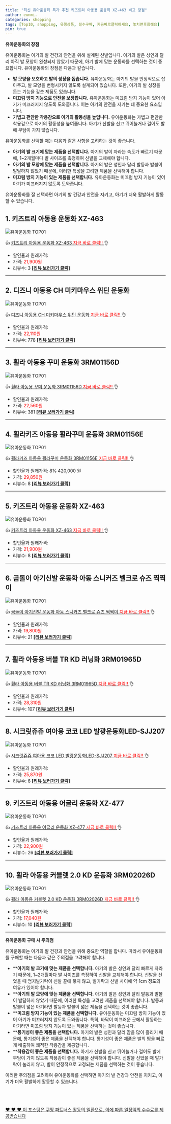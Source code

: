 ```yaml
---
title: "최신 유아운동화 특가 추천 키즈트리 아동용 운동화 XZ-463 비교 장점"
author: eunmi.
categories: shopping
tags: [Top10, shopping, 유행상품, 필수구매, 지금바로클릭하세요, 놓치면후회해요]
pin: true
---
```

**유아운동화의 장점**

유아운동화는 아기의 발 건강과 안전을 위해 설계된 신발입니다. 아기의 발은 성인과 달리 아직 발 모양이 완성되지 않았기 때문에, 아기 발에 맞는 운동화를 선택하는 것이 중요합니다. 유아운동화의 장점은 다음과 같습니다.

* **발 모양을 보호하고 발의 성장을 돕습니다.** 유아운동화는 아기의 발을 안정적으로 잡아주고, 발 모양을 변형시키지 않도록 설계되어 있습니다. 또한, 아기의 발 성장을 돕는 기능을 갖춘 제품도 있습니다.
* **미끄럼 방지 기능으로 안전을 보장합니다.** 유아운동화는 미끄럼 방지 기능이 있어 아기가 미끄러지지 않도록 도와줍니다. 이는 아기의 안전을 지키는 데 중요한 요소입니다.
* **가볍고 편안한 착용감으로 아기의 활동성을 높입니다.** 유아운동화는 가볍고 편안한 착용감으로 아기의 활동성을 높여줍니다. 아기가 신발을 신고 뛰어놀거나 걸어도 발에 부담이 가지 않습니다.

유아운동화를 선택할 때는 다음과 같은 사항을 고려하는 것이 좋습니다.

* **아기의 발 크기에 맞는 제품을 선택합니다.** 아기의 발이 자라는 속도가 빠르기 때문에, 1~2개월마다 발 사이즈를 측정하여 신발을 교체해야 합니다.
* **아기의 발 모양에 맞는 제품을 선택합니다.** 아기의 발은 성인과 달리 발등과 발볼이 발달하지 않았기 때문에, 이러한 특성을 고려한 제품을 선택해야 합니다.
* **미끄럼 방지 기능이 있는 제품을 선택합니다.** 유아운동화는 미끄럼 방지 기능이 있어 아기가 미끄러지지 않도록 도와줍니다.

유아운동화를 잘 선택하면 아기의 발 건강과 안전을 지키고, 아기가 더욱 활발하게 활동할 수 있습니다.

   

## 1. 키즈트리 아동용 운동화 XZ-463

![유아운동화 TOP01](https://thumbnail10.coupangcdn.com/thumbnails/remote/230x230ex/image/rs_quotation_api/ry1hlzmc/b963ee34821f470b9ad6466012d92561.jpg)


👍 [키즈트리 아동용 운동화 XZ-463 <font color=red> 지금 바로 클릭!! </font> ](https://link.coupang.com/re/AFFSDP?lptag=AF3617701&subid=GithubCoopas&pageKey=6063966773&traceid=V0-153&itemId=11164632039&vendorItemId=78442747937) 👌 


- 할인율과 원래가격: 
- 가격: <span style='color:red'>21,900원</span>
- 리뷰수: 3  [**[리뷰 보러가기 클릭]**](https://link.coupang.com/re/AFFSDP?lptag=AF3617701&subid=GithubCoopas&pageKey=6063966773&traceid=V0-153&itemId=11164632039&vendorItemId=78442747937)

---


   

## 2. 디즈니 아동용 CH 미키마우스 위딘 운동화

![유아운동화 TOP01](https://thumbnail9.coupangcdn.com/thumbnails/remote/230x230ex/image/retail/images/1289379319621794-c5e5c641-66e4-4625-8e6f-efa6c2d8bea9.jpg)


👍 [디즈니 아동용 CH 미키마우스 위딘 운동화 <font color=red> 지금 바로 클릭!! </font> ](https://link.coupang.com/re/AFFSDP?lptag=AF3617701&subid=GithubCoopas&pageKey=5010954831&traceid=V0-153&itemId=6707939073&vendorItemId=74001508249) 👌 


- 할인율과 원래가격: 
- 가격: <span style='color:red'>22,110원</span>
- 리뷰수: 778  [**[리뷰 보러가기 클릭]**](https://link.coupang.com/re/AFFSDP?lptag=AF3617701&subid=GithubCoopas&pageKey=5010954831&traceid=V0-153&itemId=6707939073&vendorItemId=74001508249)

---


   

## 3. 휠라 아동용 꾸미 운동화 3RM01156D

![유아운동화 TOP01](https://thumbnail9.coupangcdn.com/thumbnails/remote/230x230ex/image/rs_quotation_api/2ftcfvoh/26477f4f9935448baf73e5266240b0d8.jpg)


👍 [휠라 아동용 꾸미 운동화 3RM01156D <font color=red> 지금 바로 클릭!! </font> ](https://link.coupang.com/re/AFFSDP?lptag=AF3617701&subid=GithubCoopas&pageKey=4841306425&traceid=V0-153&itemId=6135140329&vendorItemId=73431417956) 👌 


- 할인율과 원래가격: 
- 가격: <span style='color:red'>22,560원</span>
- 리뷰수: 381  [**[리뷰 보러가기 클릭]**](https://link.coupang.com/re/AFFSDP?lptag=AF3617701&subid=GithubCoopas&pageKey=4841306425&traceid=V0-153&itemId=6135140329&vendorItemId=73431417956)

---


   

## 4. 휠라키즈 아동용 휠라꾸미 운동화 3RM01156E

![유아운동화 TOP01](https://thumbnail6.coupangcdn.com/thumbnails/remote/230x230ex/image/retail/images/1787353146407018-b996644c-ace3-4261-9a17-506b7a800dd2.jpg)


👍 [휠라키즈 아동용 휠라꾸미 운동화 3RM01156E <font color=red> 지금 바로 클릭!! </font> ](https://link.coupang.com/re/AFFSDP?lptag=AF3617701&subid=GithubCoopas&pageKey=6340193097&traceid=V0-153&itemId=13297557369&vendorItemId=80554904932) 👌 


- 할인율과 원래가격: 8%  420,000   원
- 가격: <span style='color:red'>29,850원</span>
- 리뷰수: 8  [**[리뷰 보러가기 클릭]**](https://link.coupang.com/re/AFFSDP?lptag=AF3617701&subid=GithubCoopas&pageKey=6340193097&traceid=V0-153&itemId=13297557369&vendorItemId=80554904932)

---


   

## 5. 키즈트리 아동용 운동화 XZ-463

![유아운동화 TOP01](https://thumbnail7.coupangcdn.com/thumbnails/remote/230x230ex/image/rs_quotation_api/chb8hach/8b0b95744a524556b15c683147e27636.jpg)


👍 [키즈트리 아동용 운동화 XZ-463 <font color=red> 지금 바로 클릭!! </font> ](https://link.coupang.com/re/AFFSDP?lptag=AF3617701&subid=GithubCoopas&pageKey=6063966773&traceid=V0-153&itemId=11163948051&vendorItemId=78442080306) 👌 


- 할인율과 원래가격: 
- 가격: <span style='color:red'>21,900원</span>
- 리뷰수: 8  [**[리뷰 보러가기 클릭]**](https://link.coupang.com/re/AFFSDP?lptag=AF3617701&subid=GithubCoopas&pageKey=6063966773&traceid=V0-153&itemId=11163948051&vendorItemId=78442080306)

---


   

## 6. 곰돌이 아기신발 운동화 아동 스니커즈 벨크로 슈즈 찍찍이

![유아운동화 TOP01](https://thumbnail7.coupangcdn.com/thumbnails/remote/230x230ex/image/vendor_inventory/7636/6b1c8b432e863605f915db64fe290b1d3483244b3bc10b8334a94df1f9ec.png)


👍 [곰돌이 아기신발 운동화 아동 스니커즈 벨크로 슈즈 찍찍이 <font color=red> 지금 바로 클릭!! </font> ](https://link.coupang.com/re/AFFSDP?lptag=AF3617701&subid=GithubCoopas&pageKey=7621481484&traceid=V0-153&itemId=20207356702&vendorItemId=84892390204) 👌 


- 할인율과 원래가격: 
- 가격: <span style='color:red'>19,800원</span>
- 리뷰수: 21  [**[리뷰 보러가기 클릭]**](https://link.coupang.com/re/AFFSDP?lptag=AF3617701&subid=GithubCoopas&pageKey=7621481484&traceid=V0-153&itemId=20207356702&vendorItemId=84892390204)

---


   

## 7. 휠라 아동용 버블 TR KD 러닝화 3RM01965D

![유아운동화 TOP01](https://thumbnail10.coupangcdn.com/thumbnails/remote/230x230ex/image/rs_quotation_api/tzcomvns/bea1c0b56b6040cf943d7832d79bf32e.jpg)


👍 [휠라 아동용 버블 TR KD 러닝화 3RM01965D <font color=red> 지금 바로 클릭!! </font> ](https://link.coupang.com/re/AFFSDP?lptag=AF3617701&subid=GithubCoopas&pageKey=6222175048&traceid=V0-153&itemId=12457765021&vendorItemId=79726763287) 👌 


- 할인율과 원래가격: 
- 가격: <span style='color:red'>28,310원</span>
- 리뷰수: 107  [**[리뷰 보러가기 클릭]**](https://link.coupang.com/re/AFFSDP?lptag=AF3617701&subid=GithubCoopas&pageKey=6222175048&traceid=V0-153&itemId=12457765021&vendorItemId=79726763287)

---


   

## 8. 시크릿쥬쥬 여아용 코코 LED 발광운동화LED-SJJ207

![유아운동화 TOP01](https://thumbnail6.coupangcdn.com/thumbnails/remote/230x230ex/image/rs_quotation_api/9tlwd9ju/f9d94b8b961b4079bd72b3f1fc68742b.jpg)


👍 [시크릿쥬쥬 여아용 코코 LED 발광운동화LED-SJJ207 <font color=red> 지금 바로 클릭!! </font> ](https://link.coupang.com/re/AFFSDP?lptag=AF3617701&subid=GithubCoopas&pageKey=7124179269&traceid=V0-153&itemId=17844931516&vendorItemId=85008458687) 👌 


- 할인율과 원래가격: 
- 가격: <span style='color:red'>25,870원</span>
- 리뷰수: 6  [**[리뷰 보러가기 클릭]**](https://link.coupang.com/re/AFFSDP?lptag=AF3617701&subid=GithubCoopas&pageKey=7124179269&traceid=V0-153&itemId=17844931516&vendorItemId=85008458687)

---


   

## 9. 키즈트리 아동용 어글리 운동화 XZ-477

![유아운동화 TOP01](https://thumbnail6.coupangcdn.com/thumbnails/remote/230x230ex/image/retail/images/3480926591188546-9226cb93-05c7-4657-9eec-2e766ad65aad.jpg)


👍 [키즈트리 아동용 어글리 운동화 XZ-477 <font color=red> 지금 바로 클릭!! </font> ](https://link.coupang.com/re/AFFSDP?lptag=AF3617701&subid=GithubCoopas&pageKey=6500775442&traceid=V0-153&itemId=14311001006&vendorItemId=81555694491) 👌 


- 할인율과 원래가격: 
- 가격: <span style='color:red'>22,900원</span>
- 리뷰수: 26  [**[리뷰 보러가기 클릭]**](https://link.coupang.com/re/AFFSDP?lptag=AF3617701&subid=GithubCoopas&pageKey=6500775442&traceid=V0-153&itemId=14311001006&vendorItemId=81555694491)

---


   

## 10. 휠라 아동용 커블렛 2.0 KD 운동화 3RM02026D

![유아운동화 TOP01](https://thumbnail10.coupangcdn.com/thumbnails/remote/230x230ex/image/retail/images/6341089580509742-357ad340-79e1-4603-8e67-ff7cf91403d3.png)


👍 [휠라 아동용 커블렛 2.0 KD 운동화 3RM02026D <font color=red> 지금 바로 클릭!! </font> ](https://link.coupang.com/re/AFFSDP?lptag=AF3617701&subid=GithubCoopas&pageKey=6239396155&traceid=V0-153&itemId=12585528167&vendorItemId=79853511414) 👌 


- 할인율과 원래가격: 
- 가격: <span style='color:red'>17,040원</span>
- 리뷰수: 10  [**[리뷰 보러가기 클릭]**](https://link.coupang.com/re/AFFSDP?lptag=AF3617701&subid=GithubCoopas&pageKey=6239396155&traceid=V0-153&itemId=12585528167&vendorItemId=79853511414)

---
**유아운동화 구매 시 주의점**

유아운동화는 아기의 발 건강과 안전을 위해 중요한 역할을 합니다. 따라서 유아운동화를 구매할 때는 다음과 같은 주의점을 고려해야 합니다.

* ****아기의 발 크기에 맞는 제품을 선택합니다.** 아기의 발은 성인과 달리 빠르게 자라기 때문에, 1~2개월마다 발 사이즈를 측정하여 신발을 교체해야 합니다. 신발을 신었을 때 엄지발가락이 신발 끝에 닿지 않고, 발가락과 신발 사이에 약 1cm 정도의 여유가 있어야 합니다.
* ****아기의 발 모양에 맞는 제품을 선택합니다.** 아기의 발은 성인과 달리 발등과 발볼이 발달하지 않았기 때문에, 이러한 특성을 고려한 제품을 선택해야 합니다. 발등과 발볼이 넓은 아기라면 발등과 발볼이 넓은 제품을 선택하는 것이 좋습니다.
* ****미끄럼 방지 기능이 있는 제품을 선택합니다.** 유아운동화는 미끄럼 방지 기능이 있어 아기가 미끄러지지 않도록 도와줍니다. 특히, 바닥이 미끄러운 곳에서 활동하는 아기라면 미끄럼 방지 기능이 있는 제품을 선택하는 것이 좋습니다.
* ****통기성이 좋은 제품을 선택합니다.** 아기의 발은 성인과 달리 땀을 많이 흘리기 때문에, 통기성이 좋은 제품을 선택해야 합니다. 통기성이 좋은 제품은 발의 땀을 빠르게 배출하여 쾌적한 착용감을 제공합니다.
* ****착용감이 좋은 제품을 선택합니다.** 아기가 신발을 신고 뛰어놀거나 걸어도 발에 부담이 가지 않도록 착용감이 좋은 제품을 선택해야 합니다. 신발을 신었을 때 발가락이 눌리지 않고, 발이 안정적으로 고정되는 제품을 선택하는 것이 좋습니다.

이러한 주의점을 고려하여 유아운동화를 선택하면 아기의 발 건강과 안전을 지키고, 아기가 더욱 활발하게 활동할 수 있습니다.<br><br><br><br><br> [ ❤ ❤ ❤ 이 포스팅은 쿠팡 파트너스 활동의 일환으로, 이에 따른 일정액의 수수료를 제공받습니다](https://link.coupang.com/a/bcEFyh)